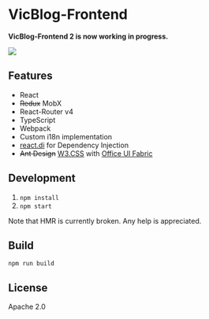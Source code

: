 # VicBlog-Frontend

**VicBlog-Frontend 2 is now working in progress.**

[<img src="https://viccrubs.visualstudio.com/_apis/public/build/definitions/9a321bef-923d-452d-852b-559124fbdcd4/4/badge"/>](https://viccrubs.visualstudio.com/VicBlog-Frontend/_build/index?definitionId=4)

## Features

- React
- ~~Redux~~ MobX
- React-Router v4
- TypeScript
- Webpack
- Custom i18n implementation
- [react.di](https://github.com/RobinBuschmann/react.di/tree/master) for Dependency Injection
- ~~Ant Design~~ [W3.CSS](https://www.w3schools.com/w3css/default.asp) with [Office UI Fabric](https://developer.microsoft.com/en-us/fabric)

## Development

1. `npm install`
2. `npm start`

Note that HMR is currently broken. Any help is appreciated.

## Build

`npm run build` 

## License

Apache 2.0
